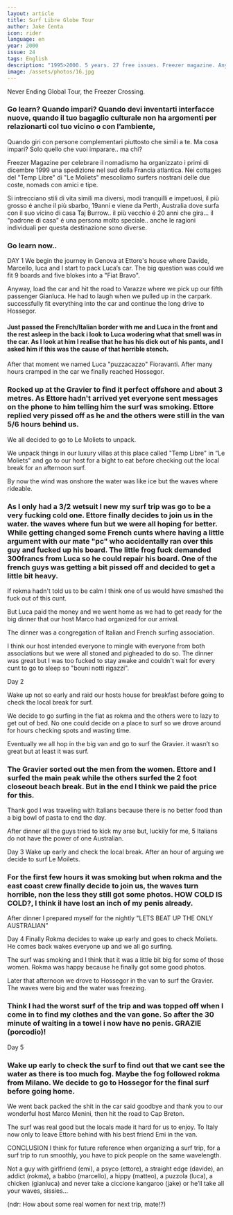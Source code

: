 ```yaml
---
layout: article
title: Surf Libre Globe Tour
author: Jake Centa
icon: rider
language: en
year: 2000
issue: 24
tags: English
description: "1995>2000. 5 years. 27 free issues. Freezer magazine. Anyway, load the car and hit the road to Varazze where we pick up our fifth passenger Gianluca. He had to laugh when we pulled up in the carpark. successfully fit everything into the car and continue the long drive to Hossegor."
image: /assets/photos/16.jpg
---
```


Never Ending Global Tour, the Freezer Crossing.

### Go learn? Quando impari? Quando devi inventarti interfacce nuove, quando il tuo bagaglio culturale non ha argomenti per relazionarti col tuo vicino o con l’ambiente,
Quando giri con persone complementari piuttosto che simili a te. Ma cosa impari? Solo quello che vuoi imparare.. ma chi?

Freezer Magazine per celebrare il nomadismo ha organizzato i primi di dicembre 1999 una spedizione nel sud della Francia atlantica. Nei cottages del "Temp Libre" di "Le Moliets" mescoliamo surfers nostrani delle due coste, nomads con amici e tipe.

Si intrecciano stili di vita simili ma diversi, modi tranquilli e impetuosi, il più grosso é anche il più sbarbo, 19anni e viene da Perth, Australia dove surfa con il suo vicino di casa Taj Burrow.. il più vecchio é 20 anni che gira... il "padrone di casa" é una persona molto speciale.. anche le ragioni individuali per questa destinazione sono diverse.

### Go learn now..

DAY 1
We begin the journey in Genova at Ettore's house where Davide, Marcello, luca and I start to pack Luca’s car. The big question was could we fit 9 boards and five blokes into a "Fiat Bravo".

Anyway, load the car and hit the road to Varazze where we pick up our fifth passenger Gianluca. He had to laugh when we pulled up in the carpark. successfully fit everything into the car and continue the long drive to Hossegor.

#### Just passed the French/Italian border with me and Luca in the front and the rest asleep in the back i look to Luca wodering what that smell was in the car. As I look at him I realise that he has his dick out of his pants, and I asked him if this was the cause of that horrible stench.

After that moment we named Luca "puzzacazzo" Fioravanti.
After many hours cramped in the car we finally reached Hossegor.

### Rocked up at the Gravier to find it perfect offshore and about 3 metres. As Ettore hadn't arrived yet everyone sent messages on the phone to him telling him the surf was smoking. Ettore replied very pissed off as he and the others were still in the van 5/6 hours behind us.

We all decided to go to Le Moliets to unpack.

We unpack things in our luxury villas at this place called "Temp Libre" in “Le Moliets" and go to our host for a bight to eat before checking out the local break for an afternoon surf.

By now the wind was onshore the water was like ice but the waves where rideable.

### As I only had a 3/2 wetsuit I new my surf trip was go to be a very fucking cold one. Ettore finally decides to join us in the water. the waves where fun but we were all hoping for better. While getting changed some French cunts where having a little argument with our mate "pc" who accidentally ran over this guy and fucked up his board. The little frog fuck demanded 300francs from Luca so he could repair his board. One of the french guys was getting a bit pissed off and decided to get a little bit heavy.

If rokma hadn't told us to be calm I think one of us would have smashed the fuck out of this cunt.

But Luca paid the money and we went home as we had to get ready for the big dinner that our host Marco had organized for our arrival.

The dinner was a congregation of Italian and French surfing association.

I think our host intended everyone to mingle with everyone from both associations but we were all stoned and pigheaded to do so. The dinner was great but I was too fucked to stay awake and couldn't wait for every cunt to go to sleep so "bouni notti rigazzi".

Day 2

Wake up not so early and raid our hosts house for breakfast before going to check the local break for surf.

We decide to go surfing in the fiat as rokma and the others were to lazy to get out of bed. No one could decide on a place to surf so we drove around for hours checking spots and wasting time.

Eventually we all hop in the big van and go to surf the Gravier. it wasn’t so great but at least it was surf.

### The Gravier sorted out the men from the women. Ettore and I surfed the main peak while the others surfed the 2 foot closeout beach break. But in the end I think we paid the price for this.

Thank god I was traveling with Italians because there is no better food than a big bowl of pasta to end the day.

After dinner all the guys tried to kick my arse but, luckily for me, 5 Italians do not have the power of one Australian.

Day 3
Wake up early and check the local break. After an hour of arguing we decide to surf Le Moilets.
### For the first few hours it was smoking but when rokma and the east coast crew finally decide to join us, the waves turn horrible, non the less they still got some photos. HOW COLD IS COLD?, I think iI have lost an inch of my penis already.
After dinner I prepared myself for the nightly "LETS BEAT UP THE ONLY AUSTRALIAN"

Day 4
Finally Rokma decides to wake up early and goes to check Moliets. He comes back wakes everyone up and we all go surfing.

The surf was smoking and I think that it was a little bit big for some of those women. Rokma was happy because he finally got some good photos.

Later that afternoon we drove to Hossegor in the van to surf the Gravier. The waves were big and the water was freezing.

### Think I had the worst surf of the trip and was topped off when I come in to find my clothes and the van gone. So after the 30 minute of waiting in a towel i now have no penis. GRAZIE (porcodio)!

Day 5

### Wake up early to check the surf to find out that we cant see the water as there is too much fog. Maybe the fog followed rokma from Milano. We decide to go to Hossegor for the final surf before going home.

We went back packed the shit in the car said goodbye and thank you to our wonderful host Marco Menini, then hit the road to Cap Breton.

The surf was real good but the locals made it hard for us to enjoy. To Italy now only to leave Ettore behind with his best friend Emi in the van.

CONCLUSION
I think for future reference when organizing a surf trip, for a surf trip to run smoothly, you have to pick people on the same wavelength.

Not a guy with girlfriend (emi), a psyco (ettore), a straight edge (davide), an addict (rokma), a babbo (marcello), a hippy (matteo), a puzzola (luca), a chicken (gianluca) and never take a ciccione kangaroo (jake) or he’ll take all your waves, sissies...

(ndr: How about some real women for next trip, mate!?)
